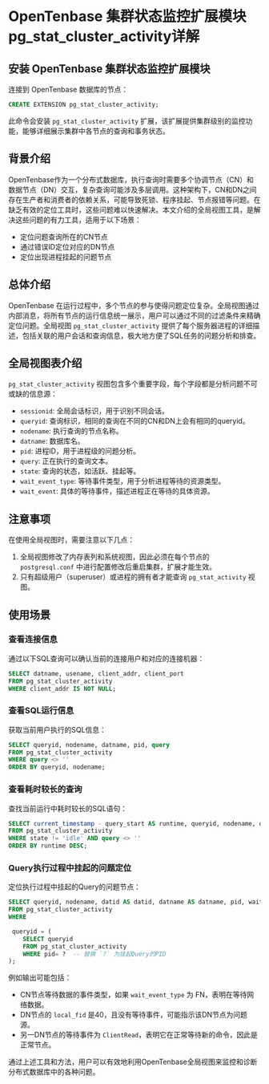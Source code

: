 # **OpenTenbase 集群状态监控扩展模块pg_stat_cluster_activity详解**

## **安装 OpenTenbase 集群状态监控扩展模块**

连接到 OpenTenbase 数据库的节点：

```sql
CREATE EXTENSION pg_stat_cluster_activity;
```

此命令会安装 `pg_stat_cluster_activity` 扩展，该扩展提供集群级别的监控功能，能够详细展示集群中各节点的查询和事务状态。

## 背景介绍

OpenTenbase作为一个分布式数据库，执行查询时需要多个协调节点（CN）和数据节点（DN）交互，复杂查询可能涉及多层调用。这种架构下，CN和DN之间存在生产者和消费者的依赖关系，可能导致死锁、程序挂起、节点报错等问题。在缺乏有效的定位工具时，这些问题难以快速解决。本文介绍的全局视图工具，是解决这些问题的有力工具，适用于以下场景：

- 定位问题查询所在的CN节点
- 通过错误ID定位对应的DN节点
- 定位出现进程挂起的问题节点

## 总体介绍

OpenTenbase 在运行过程中，多个节点的参与使得问题定位复杂。全局视图通过内部消息，将所有节点的运行信息统一展示，用户可以通过不同的过滤条件来精确定位问题。全局视图 `pg_stat_cluster_activity` 提供了每个服务器进程的详细描述，包括关联的用户会话和查询信息，极大地方便了SQL任务的问题分析和排查。

## 全局视图表介绍

`pg_stat_cluster_activity` 视图包含多个重要字段，每个字段都是分析问题不可或缺的信息源：

- `sessionid`: 全局会话标识，用于识别不同会话。
- `queryid`: 查询标识，相同的查询在不同的CN和DN上会有相同的queryid。
- `nodename`: 执行查询的节点名称。
- `datname`: 数据库名。
- `pid`: 进程ID，用于进程级的问题分析。
- `query`: 正在执行的查询文本。
- `state`: 查询的状态，如活跃、挂起等。
- `wait_event_type`: 等待事件类型，用于分析进程等待的资源类型。
- `wait_event`: 具体的等待事件，描述进程正在等待的具体资源。

## 注意事项

在使用全局视图时，需要注意以下几点：

1. 全局视图修改了内存表列和系统视图，因此必须在每个节点的 `postgresql.conf` 中进行配置修改后重启集群，扩展才能生效。
2. 只有超级用户（superuser）或进程的拥有者才能查询 `pg_stat_activity` 视图。

## 使用场景

### 查看连接信息

通过以下SQL查询可以确认当前的连接用户和对应的连接机器：

```sql
SELECT datname, usename, client_addr, client_port
FROM pg_stat_cluster_activity
WHERE client_addr IS NOT NULL;
```

### 查看SQL运行信息

获取当前用户执行的SQL信息：

```sql
SELECT queryid, nodename, datname, pid, query
FROM pg_stat_cluster_activity
WHERE query <> ''
ORDER BY queryid, nodename;
```

### 查看耗时较长的查询

查找当前运行中耗时较长的SQL语句：

```sql
SELECT current_timestamp - query_start AS runtime, queryid, nodename, datname, state, query
FROM pg_stat_cluster_activity
WHERE state != 'idle' AND query <> ''
ORDER BY runtime DESC;
```

### Query执行过程中挂起的问题定位

定位执行过程中挂起的Query的问题节点：

```sql
SELECT queryid, nodename, datid AS datid, datname AS datname, pid, wait_event_type, wait_event, wait_event_info, local_fid, state, query
FROM pg_stat_cluster_activity
WHERE

 queryid = (
    SELECT queryid
    FROM pg_stat_cluster_activity
    WHERE pid= ?  -- 替换 `?` 为挂起Query的PID
);
```

例如输出可能包括：

- CN节点等待数据的事件类型，如果 `wait_event_type` 为 FN，表明在等待网络数据。
- DN节点的 `local_fid` 是40，且没有等待事件，可能指示该DN节点为问题源。
- 另一DN节点的等待事件为 `ClientRead`，表明它在正常等待新的命令，因此是正常节点。

通过上述工具和方法，用户可以有效地利用OpenTenbase全局视图来监控和诊断分布式数据库中的各种问题。